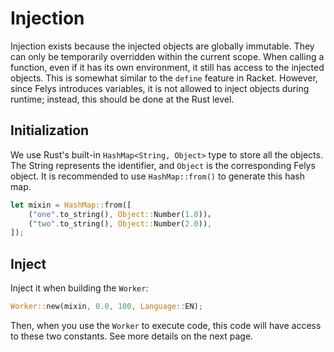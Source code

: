 # Injection

Injection exists because the injected objects are globally immutable. They can only be temporarily overridden within the current scope. When calling a function, even if it has its own environment, it still has access to the injected objects. This is somewhat similar to the `define` feature in Racket. However, since Felys introduces variables, it is not allowed to inject objects during runtime; instead, this should be done at the Rust level.

## Initialization

We use Rust's built-in `HashMap<String, Object>` type to store all the objects. The String represents the identifier, and `Object` is the corresponding Felys object. It is recommended to use `HashMap::from()` to generate this hash map.

```rust
let mixin = HashMap::from([
    ("one".to_string(), Object::Number(1.0))，
    ("two".to_string(), Object::Number(2.0)),
]);
```

## Inject

Inject it when building the `Worker`:

```rust
Worker::new(mixin, 0.0, 100, Language::EN);
```

Then, when you use the `Worker` to execute code, this code will have access to these two constants. See more details on the next page.
